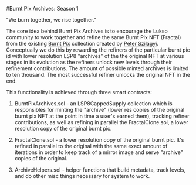 #Burnt Pix Archives: Season 1

"We burn together, we rise together."

The core idea behind Burnt Pix Archives is to encourage the Lukso community to work together and refine the same Burnt Pix NFT (Fractal) from the existing [Burnt Pix](https://burntpix.com/) collection created by [Péter Szilágyi](https://x.com/peter_szilagyi/status/1721812235163521452). Conceptually we do this by rewarding the refiners of the particular burnt pic id with lower resolution LSP8 "archives" of the the original NFT at various stages in its evolution as the refiners unlock new levels through their refinement contributions. The amount of possible minted archives is limited to ten thousand. The most successful refiner unlocks the original NFT in the end. 

This functionality is achieved through three smart contracts:

1. BurntPixArchives.sol - an LSP8CappedSupply collection which is responsibles for minting the "archive" (lower res copies of the original burnt pix NFT at the point in time a user's earned them), tracking refiner contributions, as well as refining in parallel the FractalClone.sol, a lower resolution copy of the original burnt pic.

2. FractalClone.sol - a lower resolution copy of the original burnt pic. It's refined in parallel to the original with the same exact amount of iterations in order to keep track of a mirror image and serve "archive" copies of the original.

3. ArchiveHelpers.sol - helper functions that build metadata, track levels, and do other misc things necessary for system to work.